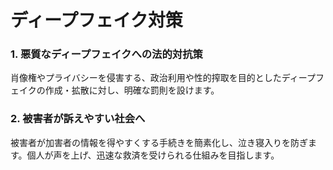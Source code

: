 # ディープフェイク対策

### 1. 悪質なディープフェイクへの法的対抗策
肖像権やプライバシーを侵害する、政治利用や性的搾取を目的としたディープフェイクの作成・拡散に対し、明確な罰則を設けます。

### 2. 被害者が訴えやすい社会へ
被害者が加害者の情報を得やすくする手続きを簡素化し、泣き寝入りを防ぎます。個人が声を上げ、迅速な救済を受けられる仕組みを目指します。